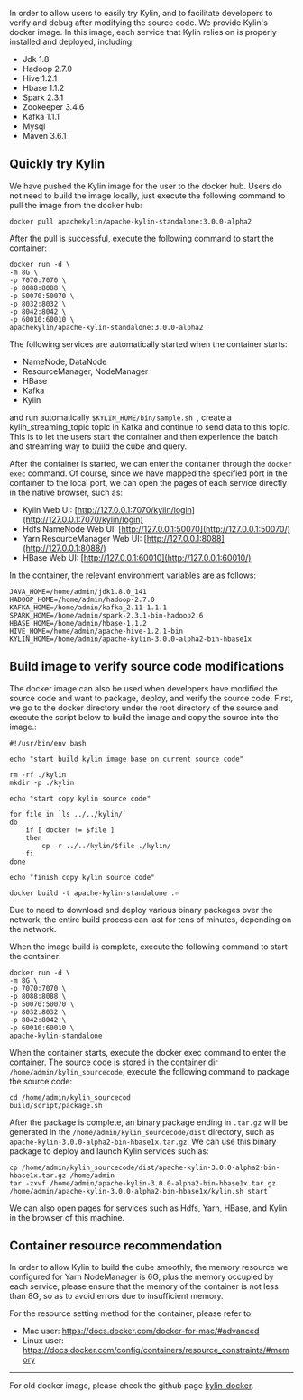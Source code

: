 
In order to allow users to easily try Kylin, and to facilitate developers to verify and debug after modifying the source code. We provide Kylin's docker image. In this image, each service that Kylin relies on is properly installed and deployed, including:

- Jdk 1.8
- Hadoop 2.7.0
- Hive 1.2.1
- Hbase 1.1.2
- Spark 2.3.1
- Zookeeper 3.4.6
- Kafka 1.1.1
- Mysql
- Maven 3.6.1

## Quickly try Kylin

We have pushed the Kylin image for the user to the docker hub. Users do not need to build the image locally, just execute the following command to pull the image from the docker hub: 

```
docker pull apachekylin/apache-kylin-standalone:3.0.0-alpha2
```

After the pull is successful, execute the following command to start the container: 

```
docker run -d \
-m 8G \
-p 7070:7070 \
-p 8088:8088 \
-p 50070:50070 \
-p 8032:8032 \
-p 8042:8042 \
-p 60010:60010 \
apachekylin/apache-kylin-standalone:3.0.0-alpha2
```

The following services are automatically started when the container starts: 

- NameNode, DataNode
- ResourceManager, NodeManager
- HBase
- Kafka
- Kylin

and run automatically `$KYLIN_HOME/bin/sample.sh `, create a kylin_streaming_topic topic in Kafka and continue to send data to this topic. This is to let the users start the container and then experience the batch and streaming way to build the cube and query.

After the container is started, we can enter the container through the `docker exec` command. Of course, since we have mapped the specified port in the container to the local port, we can open the pages of each service directly in the native browser, such as: 

- Kylin Web UI: [http://127.0.0.1:7070/kylin/login](http://127.0.0.1:7070/kylin/login)
- Hdfs NameNode Web UI: [http://127.0.0.1:50070](http://127.0.0.1:50070/)
- Yarn ResourceManager Web UI: [http://127.0.0.1:8088](http://127.0.0.1:8088/)
- HBase Web UI: [http://127.0.0.1:60010](http://127.0.0.1:60010/)

In the container, the relevant environment variables are as follows: 

```
JAVA_HOME=/home/admin/jdk1.8.0_141
HADOOP_HOME=/home/admin/hadoop-2.7.0
KAFKA_HOME=/home/admin/kafka_2.11-1.1.1
SPARK_HOME=/home/admin/spark-2.3.1-bin-hadoop2.6
HBASE_HOME=/home/admin/hbase-1.1.2
HIVE_HOME=/home/admin/apache-hive-1.2.1-bin
KYLIN_HOME=/home/admin/apache-kylin-3.0.0-alpha2-bin-hbase1x
```

## Build image to verify source code modifications

The docker image can also be used when developers have modified the source code and want to package, deploy, and verify the source code. First, we go to the docker directory under the root directory of the source and execute the script below to build the image and copy the source into the image.: 

```
#!/usr/bin/env bash

echo "start build kylin image base on current source code"

rm -rf ./kylin
mkdir -p ./kylin

echo "start copy kylin source code"

for file in `ls ../../kylin/`
do
    if [ docker != $file ]
    then
        cp -r ../../kylin/$file ./kylin/
    fi
done

echo "finish copy kylin source code"

docker build -t apache-kylin-standalone .⏎
```

Due to need to download and deploy various binary packages over the network, the entire build process can last for tens of minutes, depending on the network.

When the image build is complete, execute the following command to start the container: 

```
docker run -d \
-m 8G \
-p 7070:7070 \
-p 8088:8088 \
-p 50070:50070 \
-p 8032:8032 \
-p 8042:8042 \
-p 60010:60010 \
apache-kylin-standalone
```

When the container starts, execute the docker exec command to enter the container. The source code is stored in the container dir `/home/admin/kylin_sourcecode`, execute the following command to package the source code: 

```
cd /home/admin/kylin_sourcecod
build/script/package.sh
```

After the package is complete, an binary package ending in `.tar.gz` will be generated in the `/home/admin/kylin_sourcecode/dist` directory, such as `apache-kylin-3.0.0-alpha2-bin-hbase1x.tar.gz`. We can use this  binary package to deploy and launch Kylin services such as:

```
cp /home/admin/kylin_sourcecode/dist/apache-kylin-3.0.0-alpha2-bin-hbase1x.tar.gz /home/admin
tar -zxvf /home/admin/apache-kylin-3.0.0-alpha2-bin-hbase1x.tar.gz
/home/admin/apache-kylin-3.0.0-alpha2-bin-hbase1x/kylin.sh start
```

We can also open pages for services such as Hdfs, Yarn, HBase, and Kylin in the browser of this machine.

## Container resource recommendation

In order to allow Kylin to build the cube smoothly, the memory resource we configured for Yarn NodeManager is 6G, plus the memory occupied by each service, please ensure that the memory of the container is not less than 8G, so as to avoid errors due to insufficient memory.

For the resource setting method for the container, please refer to:

- Mac user: <https://docs.docker.com/docker-for-mac/#advanced>
- Linux user: <https://docs.docker.com/config/containers/resource_constraints/#memory>

---

For old docker image, please check the github page [kylin-docker](https://github.com/Kyligence/kylin-docker/).